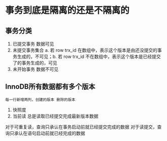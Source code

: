 # 事务到底是隔离的还是不隔离的

## 事务分类
1. 已提交事务
    数据可见
1. 未提交事务集合
    a. 若 row trx_id 在数组中，表示这个版本是由还没提交的事务生成的，不可见；b. 若 row trx_id 不在数组中，表示这个版本是已经提交了的事务生成的，可见
1. 未开始事务
    数据不可见

## InnoDB所有数据都有多个版本
    每一行新增两列，创建的版本 删除的版本

1. 快照度
1. 当前读
    总是读取已经提交完成最新版本数据
    
对于可重复读，查询只承认在事务启动前就已经提交完成的数据
对于读提交，查询只承认在语句启动前就已经完成的数据

